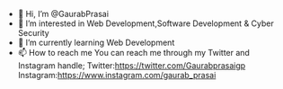 - 👋 Hi, I’m @GaurabPrasai
- 👀 I’m interested in Web Development,Software Development & Cyber Security
- 🌱 I’m currently learning Web Development
- 📫 How to reach me You can reach me through my Twitter and Instagram handle; 
Twitter:https://twitter.com/Gaurabprasaigp
Instagram:https://www.instagram.com/gaurab_prasai

<!---
GaurabPrasai/GaurabPrasai is a ✨ special ✨ repository because its `README.md` (this file) appears on your GitHub profile.
You can click the Preview link to take a look at your changes.
--->
